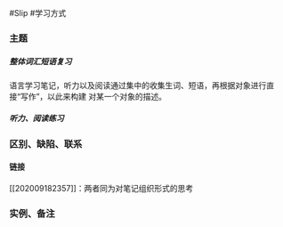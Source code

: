 #Slip #学习方式 
### 主题
[comment]: #(观点内容)

##### 整体词汇短语复习
语言学习笔记，听力以及阅读通过集中的收集生词、短语，再根据对象进行直接“写作”，以此来构建 对某一个对象的描述。

##### 听力、阅读练习


### 区别、缺陷、联系
[comment]: #(观点扩展)

#### 链接
[comment]: #(所相关的slip链接)
[comment]:#(主题链接、后续链接、相关链接。标明链接含义)

[[202009182357]]：两者同为对笔记组织形式的思考

### 实例、备注
[comment]: #(方便理解的实例)



